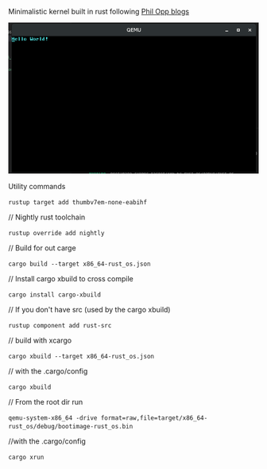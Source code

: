 Minimalistic kernel built in rust following [Phil Opp blogs](https://os.phil-opp.com/freestanding-rust-binary/)

![screenshot][qemu]

Utility commands

`rustup target add thumbv7em-none-eabihf`

// Nightly rust toolchain

`rustup override add nightly`

// Build for out carge

`cargo build --target x86_64-rust_os.json`

// Install cargo xbuild to cross compile

`cargo install cargo-xbuild`

// If you don't have src (used by the cargo xbuild)

`rustup component add rust-src`

// build with xcargo

`cargo xbuild --target x86_64-rust_os.json`

// with the .cargo/config

`cargo xbuild`

// From the root dir run 

`qemu-system-x86_64 -drive format=raw,file=target/x86_64-rust_os/debug/bootimage-rust_os.bin`

//with the .cargo/config

`cargo xrun`

[qemu]: https://github.com/bensadiku/rust_os/blob/master/screenshot.png
